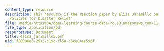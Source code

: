 ```yaml
---
content_type: resource
description: This resource is the reaction paper by Elisa Jaramillo on the topic 'US
  Policies for Disaster Relief'.
file: /media/https%3A/open-learning-course-data-rc.s3.amazonaws.com/11-941-disaster-vulnerability-and-resilience-spring-2005/f00006e62932c19cfb5ae6ce84ae596f_elisa_jaramillo5.pdf
file_type: application/pdf
resourcetype: Document
title: elisa_jaramillo5.pdf
uid: f00006e6-2932-c19c-fb5a-e6ce84ae596f
---
```

